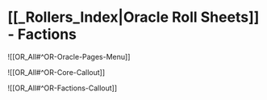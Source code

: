 # [[_Rollers_Index|Oracle Roll Sheets]] - Factions

![[OR_All#^OR-Oracle-Pages-Menu]]

![[OR_All#^OR-Core-Callout]]

![[OR_All#^OR-Factions-Callout]]